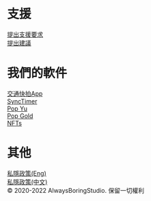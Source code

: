 # 支援
<a href="https://alwaysboringstudio.site/support/">提出支援要求</a>
</br>
<a href="https://alwaysboringstudio.site/support/">提出建議</a>
# 我們的軟件
<a href="https://alwaysboringstudio.site/hkroadcam/">交通快拍App</a>
</br>
<a href="https://alwaysboringstudio.site/synctimer/">SyncTimer</a>
</br>
<a href="https://alwaysboringstudio.site/popyu/">Pop Yu</a>
</br>
<a href="https://alwaysboringstudio.site/popgold/">Pop Gold</a>
</br>
<a href="https://alwaysboringstudio.site/nft/">NFTs</a>
# 其他
<a href="https://alwaysboringstudio.site/privacy/">私隱政策(Eng)</a>
</br>
<a href="https://alwaysboringstudio.site/privacychi/">私隱政策(中文)</a>
</br>
© 2020-2022 AlwaysBoringStudio. 保留一切權利
